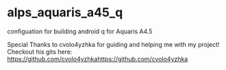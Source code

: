 # alps_aquaris_a45_q
configuation for building android q for Aquaris A4.5

Special Thanks to cvolo4yzhka for guiding and helping me with my project! Checkout his gits here: 
https://github.com/cvolo4yzhkahttps://github.com/cvolo4yzhka
